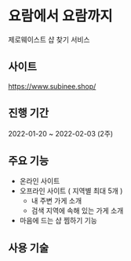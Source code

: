 # 요람에서 요람까지
제로웨이스트 샵 찾기 서비스

## 사이트
https://www.subinee.shop/

## 진행 기간
2022-01-20 ~ 2022-02-03 (2주)

## 주요 기능 
- 온라인 사이트 
- 오프라인 사이트 ( 지역별 최대 5개 )
  - 내 주변 가게 소개
  - 검색 지역에 속해 있는 가게 소개
- 마음에 드는 샵 찜하기 기능

## 사용 기술
